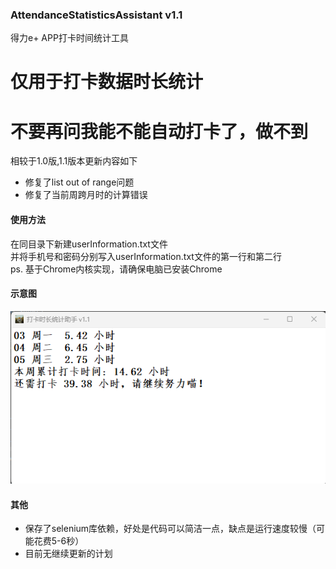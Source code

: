 ### AttendanceStatisticsAssistant  v1.1
得力e+ APP打卡时间统计工具

# 仅用于打卡数据时长统计
# 不要再问我能不能自动打卡了，做不到

相较于1.0版,1.1版本更新内容如下

 - 修复了list out of range问题
 - 修复了当前周跨月时的计算错误
 
#### 使用方法
在同目录下新建userInformation.txt文件  
并将手机号和密码分别写入userInformation.txt文件的第一行和第二行  
ps. 基于Chrome内核实现，请确保电脑已安装Chrome
#### 示意图
![节点](./img/example.png)
#### 其他

 - 保存了selenium库依赖，好处是代码可以简洁一点，缺点是运行速度较慢（可能花费5-6秒）
 - 目前无继续更新的计划
